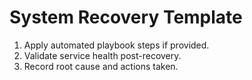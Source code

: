 # System Recovery Template

1. Apply automated playbook steps if provided.
2. Validate service health post-recovery.
3. Record root cause and actions taken.
